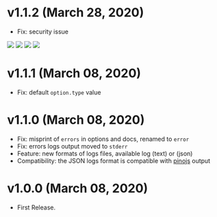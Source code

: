 # v1.1.2 (March 28, 2020)
* Fix: security issue

[![](https://img.shields.io/badge/donate-paypal-005EA6.svg?logo=paypal)](https://www.paypal.me/ptkdev) [![](https://img.shields.io/badge/donate-patreon-F87668.svg?logo=patreon)](https://www.patreon.com/ptkdev) [![](https://img.shields.io/badge/donate-sponsors-ea4aaa.svg?logo=github)](https://github.com/sponsors/ptkdev/)  [![](https://img.shields.io/badge/donate-ko--fi-29abe0.svg?logo=ko-fi)](https://ko-fi.com/ptkdev)


# v1.1.1 (March 08, 2020)
* Fix: default `option.type` value

# v1.1.0 (March 08, 2020)
* Fix: misprint of `errors` in options and docs, renamed to `error`
* Fix: errors logs output moved to `stderr`
* Feature: new formats of logs files, available log (text) or (json)
* Compatibility: the JSON logs format is compatible with [pinojs](https://github.com/pinojs/pino) output

# v1.0.0 (March 08, 2020)
* First Release.